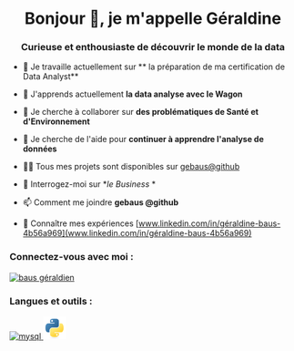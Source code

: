 <h1 align="center">Bonjour 👋, je m'appelle Géraldine</h1>
<h3 align="center">Curieuse et enthousiaste de découvrir le monde de la data</h3>

- 🔭 Je travaille actuellement sur ** la préparation de ma certification de Data Analyst**

- 🌱 J'apprends actuellement **la data analyse avec le Wagon**

- 👯 Je cherche à collaborer sur **des problématiques de Santé et d'Environnement**

- 🤝 Je cherche de l'aide pour **continuer à apprendre l'analyse de données**

- 👨‍💻 Tous mes projets sont disponibles sur [gebaus@github](gebaus@github)

- 💬 Interrogez-moi sur **le Business* *

- 📫 Comment me joindre **gebaus @github**

- 📄 Connaître mes expériences [www.linkedin.com/in/géraldine-baus-4b56a969](www.linkedin.com/in/géraldine-baus-4b56a969)

<h3 align="left">Connectez-vous avec moi :</h3>
<p align="left">
<a href="https://linkedin.com/in/baus géraldien" target="blank"><img align="center" src="https://raw.githubusercontent.com/rahuldkjain/github-profile-readme-generator/master/src/images/icons/Social/linked-in-alt.svg" alt="baus géraldien" height="30" width="40" /></a>
</p>

<h3 align="left">Langues et outils :</h3>
<p align="left"> <a href= "https://www.mysql.com/" target="_blank" rel="noreferrer"> <img src="https://raw.githubusercontent.com/devicons/devicon/master/icons/mysql/mysql- original-wordmark.svg" alt="mysql" width="40" height="40"/> </a> <a href="https://www.python.org" target="_blank" rel=" noreferrer"> <img src="https://raw.githubusercontent.com/devicons/devicon/master/icons/python/python-original.svg" alt="python" width="40" height="40"/ > </a> </p>

